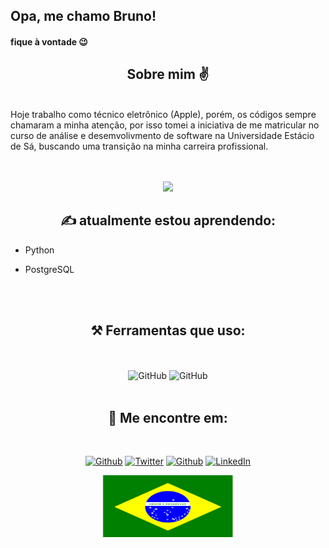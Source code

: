 ## Opa, me chamo Bruno! 
#### fique à vontade 😉

<h2 align="center"> Sobre mim ✌</h2>
<br>
Hoje trabalho como técnico eletrônico (Apple), porém, os códigos sempre chamaram a minha atenção, por isso tomei a iniciativa de me matricular no curso de análise e desemvolivmento de software na Universidade Estácio de Sá, buscando uma transição na minha carreira profissional.
<br>
<br>
<br>

<p align="center">
<img src="https://c.tenor.com/kjN84Zfd_vIAAAAC/monkey-computer.gif"/>
<br>
</p>


<h2 align="center">✍ atualmente estou aprendendo:</h2>

- Python
- PostgreSQL

  <br/>
  <br/>
 <h2 align="center">⚒ Ferramentas que uso:</h2>
<p>
<p align="center">
  <br/>
  <br/>
<a target="_blank"><img alt="GitHub" src="https://github.com/hussainweb/hussainweb/blob/main/icons/python.png?raw=true"/></a>
<a target="_blank"><img alt="GitHub" src="https://github.com/hussainweb/hussainweb/blob/main/icons/vscode.png?raw=true"/></a>
  <br/>
  <br/>
    </p>
<h2 align="center">🔎 Me encontre em:</h2>
<br/>

<p align="center"><a 
href="https://github.com/claytonjhamilton" target="_blank"><img alt="Github" 
src="https://github.com/hussainweb/hussainweb/blob/main/icons/github.png?raw=true?´" /></a> <a                      
href="https://twitter.com/HamiltonPharmD" target="_blank"><img alt="Twitter" 
src="https://github.com/hussainweb/hussainweb/blob/main/icons/twitter.png?raw=true" /></a> <a 
href="" target="_blank"><img alt="Github" 
src="https://github.com/hussainweb/hussainweb/raw/main/icons/instagram.png" /></a> <a                                                                                     
href="https://www.linkedin.com/in/clayton-j-hamilton" target="_blank"><img alt="LinkedIn" 
src="https://github.com/hussainweb/hussainweb/blob/main/icons/linkedin.png?raw=true" /></a> <a 
</p>
<p align="center">
<img src="https://github.com/pedrorivald/bandeira-brasil/raw/master/estrelas.PNG" width="210" height="99"/>
<br>
</p>
